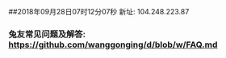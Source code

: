 ##2018年09月28日07时12分07秒 新址: 104.248.223.87
### 兔友常见问题及解答: https://github.com/wanggonging/d/blob/w/FAQ.md
